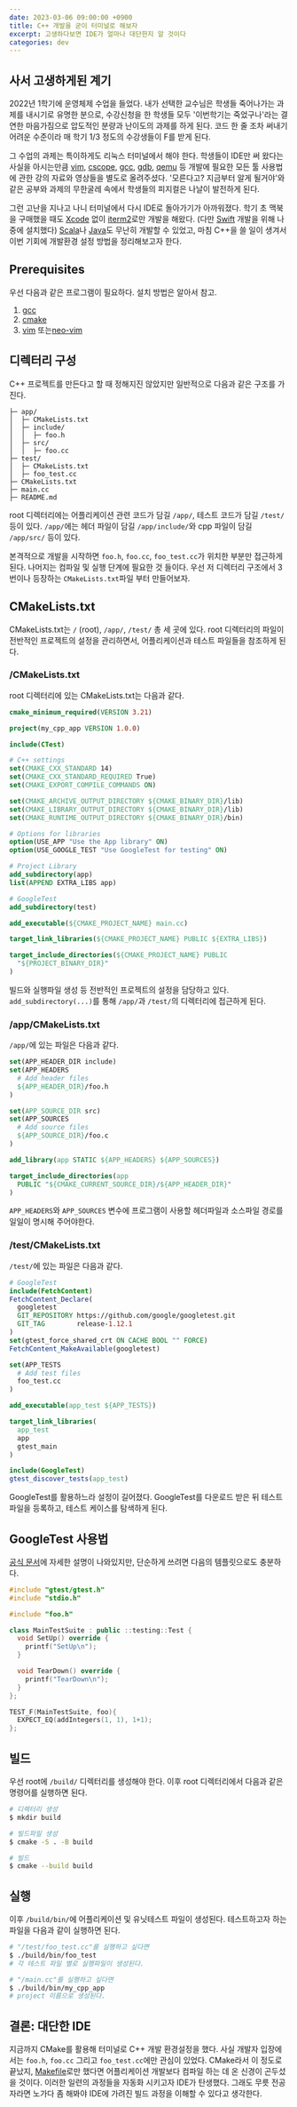 ```yaml
---
date: 2023-03-06 09:00:00 +0900
title: C++ 개발을 굳이 터미널로 해보자
excerpt: 고생하다보면 IDE가 얼마나 대단한지 알 것이다
categories: dev
---
```


## 사서 고생하게된 계기

2022년 1학기에 운영체제 수업을 들었다. 내가 선택한 교수님은 학생들 죽어나가는
과제를 내시기로 유명한 분으로, 수강신청을 한 학생들 모두 '이번학기는
죽었구나'라는 결연한 마음가짐으로 압도적인 분량과 난이도의 과제를 하게 된다.
코드 한 줄 조차 써내기 어려운 수준이라 매 학기 1/3 정도의 수강생들이 F를
받게 된다.

그 수업의 과제는 특이하게도 리눅스 터미널에서 해야 한다. 학생들이 IDE만 써
왔다는 사실을 아시는만큼 [vim](https://www.vim.org), [cscope](https://cscope.sourceforge.net),
[gcc](https://gcc.gnu.org), [gdb](https://www.sourceware.org/gdb/), [qemu](https://www.qemu.org)
등 개발에 필요한 모든 툴 사용법에 관한 강의 자료와 영상들을 별도로 올려주셨다.
'모른다고? 지금부터 알게 될거야'와 같은 공부와 과제의 무한굴레 속에서 학생들의
피지컬은 나날이 발전하게 된다.

그런 고난을 지나고 나니 터미널에서 다시 IDE로 돌아가기가 아까워졌다. 학기 초
맥북을 구매했을 때도 [Xcode](https://developer.apple.com/xcode/) 없이 [iterm2](https://iterm2.com)로만
개발을 해왔다. (다만 [Swift](https://iterm2.com) 개발을 위해 나중에 설치했다)
[Scala](https://www.scala-sbt.org)나 [Java](https://github.com/eclipse/eclipse.jdt.ls)도
무난히 개발할 수 있었고, 마침 C++을 쓸 일이 생겨서 이번 기회에 개발환경 설정
방법을 정리해보고자 한다.

## Prerequisites

우선 다음과 같은 프로그램이 필요하다. 설치 방법은 알아서 참고.

1. [gcc](https://gcc.gnu.org)
1. [cmake](https://gcc.gnu.org)
1. [vim](https://www.vim.org/download.php) 또는[neo-vim](https://neovim.io)

## 디렉터리 구성

C++ 프로젝트를 만든다고 할 때 정해지진 않았지만 일반적으로 다음과 같은 구조를
가진다.

```
├─ app/
│  ├─ CMakeLists.txt
│  ├─ include/
│  │  ├─ foo.h
│  ├─ src/
│  │  ├─ foo.cc
├─ test/
│  ├─ CMakeLists.txt
│  ├─ foo_test.cc
├─ CMakeLists.txt
├─ main.cc
├─ README.md
```

root 디렉터리에는 어플리케이션 관련 코드가 담길 `/app/`, 테스트 코드가 담길
`/test/` 등이 있다. `/app/`에는 헤더 파일이 담길 `/app/include/`와 cpp 파일이
담길 `/app/src/` 등이 있다.

본격적으로 개발을 시작하면 `foo.h`, `foo.cc`, `foo_test.cc`가 위치한 부분만
접근하게 된다. 나머지는 컴파일 및 실행 단계에 필요한 것 들이다. 우선 저
디렉터리 구조에서 3번이나 등장하는 `CMakeLists.txt`파일 부터 만들어보자.

## CMakeLists.txt

CMakeLists.txt는 `/` (root), `/app/`, `/test/` 총 세 곳에 있다. root
디렉터리의 파일이 전반적인 프로젝트의 설정을 관리하면서, 어플리케이션과
테스트 파일들을 참조하게 된다.

### /CMakeLists.txt

root 디렉터리에 있는 CMakeLists.txt는 다음과 같다.

```cmake
cmake_minimum_required(VERSION 3.21)

project(my_cpp_app VERSION 1.0.0)

include(CTest)

# C++ settings
set(CMAKE_CXX_STANDARD 14)
set(CMAKE_CXX_STANDARD_REQUIRED True)
set(CMAKE_EXPORT_COMPILE_COMMANDS ON)

set(CMAKE_ARCHIVE_OUTPUT_DIRECTORY ${CMAKE_BINARY_DIR}/lib)
set(CMAKE_LIBRARY_OUTPUT_DIRECTORY ${CMAKE_BINARY_DIR}/lib)
set(CMAKE_RUNTIME_OUTPUT_DIRECTORY ${CMAKE_BINARY_DIR}/bin)

# Options for libraries
option(USE_APP "Use the App library" ON)
option(USE_GOOGLE_TEST "Use GoogleTest for testing" ON)

# Project Library
add_subdirectory(app)
list(APPEND EXTRA_LIBS app)

# GoogleTest
add_subdirectory(test)

add_executable(${CMAKE_PROJECT_NAME} main.cc)

target_link_libraries(${CMAKE_PROJECT_NAME} PUBLIC ${EXTRA_LIBS})

target_include_directories(${CMAKE_PROJECT_NAME} PUBLIC
  "${PROJECT_BINARY_DIR}"
)
```

빌드와 실행파일 생성 등 전반적인 프로젝트의 설정을 담당하고 있다.
`add_subdirectory(...)`를 통해 `/app/`과 `/test/`의 디렉터리에 접근하게 된다.

### /app/CMakeLists.txt

`/app/`에 있는 파일은 다음과 같다.

```cmake
set(APP_HEADER_DIR include)
set(APP_HEADERS
  # Add header files
  ${APP_HEADER_DIR}/foo.h
)

set(APP_SOURCE_DIR src)
set(APP_SOURCES
  # Add source files
  ${APP_SOURCE_DIR}/foo.c
)

add_library(app STATIC ${APP_HEADERS} ${APP_SOURCES})

target_include_directories(app
  PUBLIC "${CMAKE_CURRENT_SOURCE_DIR}/${APP_HEADER_DIR}"
)
```

`APP_HEADERS`와 `APP_SOURCES` 변수에 프로그램이 사용할 헤더파일과 소스파일
경로를 일일이 명시해 주어야한다.

### /test/CMakeLists.txt

`/test/`에 있는 파일은 다음과 같다.

```cmake
# GoogleTest
include(FetchContent)
FetchContent_Declare(
  googletest
  GIT_REPOSITORY https://github.com/google/googletest.git
  GIT_TAG        release-1.12.1
)
set(gtest_force_shared_crt ON CACHE BOOL "" FORCE)
FetchContent_MakeAvailable(googletest)

set(APP_TESTS
  # Add test files
  foo_test.cc
)

add_executable(app_test ${APP_TESTS})

target_link_libraries(
  app_test
  app
  gtest_main
)

include(GoogleTest)
gtest_discover_tests(app_test)
```

GoogleTest를 활용하느라 설정이 길어졌다. GoogleTest를 다운로드 받은 뒤 테스트
파일을 등록하고, 테스트 케이스를 탐색하게 된다.

## GoogleTest 사용법

[공식 문서](https://google.github.io/googletest/)에 자세한 설명이 나와있지만,
단순하게 쓰려면 다음의 템플릿으로도 충분하다.

```cpp
#include "gtest/gtest.h"
#include "stdio.h"

#include "foo.h"

class MainTestSuite : public ::testing::Test {
  void SetUp() override {
    printf("SetUp\n");
  }

  void TearDown() override {
    printf("TearDown\n");
  }
};

TEST_F(MainTestSuite, foo){
  EXPECT_EQ(addIntegers(1, 1), 1+1);
};
```

## 빌드

우선 root에 `/build/` 디렉터리를 생성해야 한다. 이후 root 디렉터리에서 다음과
같은 명령어를 실행하면 된다.

```sh
# 디렉터리 생성
$ mkdir build

# 빌드파일 생성
$ cmake -S . -B build

# 빌드
$ cmake --build build
```

## 실행

이후 `/build/bin/`에 어플리케이션 및 유닛테스트 파일이 생성된다.
테스트하고자 하는 파일을 다음과 같이 실행하면 된다.

```sh
# "/test/foo_test.cc"를 실행하고 싶다면
$ ./build/bin/foo_test
# 각 테스트 파일 별로 실행파일이 생성된다.

# "/main.cc"를 실행하고 싶다면
$ ./build/bin/my_cpp_app
# project 이름으로 생성된다.
```

## 결론: 대단한 IDE 

지금까지 CMake를 활용해 터미널로 C++ 개발 환경설정을 했다. 사실 개발자
입장에서는 `foo.h`, `foo.cc` 그리고 `foo_test.cc`에만 관심이 있었다. CMake라서
이 정도로 끝났지, [Makefile](https://www.gnu.org/software/make/)로만 했다면
어플리케이션 개발보다 컴파일 하는 데 온 신경이 곤두섰을 것이다. 이러한 일련의
과정들을 자동화 시키고자 IDE가 탄생했다. 그래도 무릇 전공자라면 노가다 좀
해봐야 IDE에 가려진 빌드 과정을 이해할 수 있다고 생각한다.
